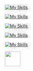 [![My Skills](https://skillicons.dev/icons?i=java,spring,hibernate,php,laravel,ruby,c,ts,js,jquery,html,css,bootstrap,md)](https://skillicons.dev)

[![My Skills](https://skillicons.dev/icons?i=gmail,instagram,stackoverflow,twitter,devto,discord,linkedin,github,gitlab)](https://skillicons.dev)

[![My Skills](https://skillicons.dev/icons?i=eclipse,idea,vscode,postman,powershell)](https://skillicons.dev)

[![My Skills](https://skillicons.dev/icons?i=mysql,postgres,sqlite)](https://skillicons.dev)

[![My Skills](https://skillicons.dev/icons?i=ps)](https://skillicons.dev)

<a>
  <img src="https://user-images.githubusercontent.com/25181517/190887576-6653f877-8439-4521-82f3-403086ead892.png" width="50" height="50">
</a>

